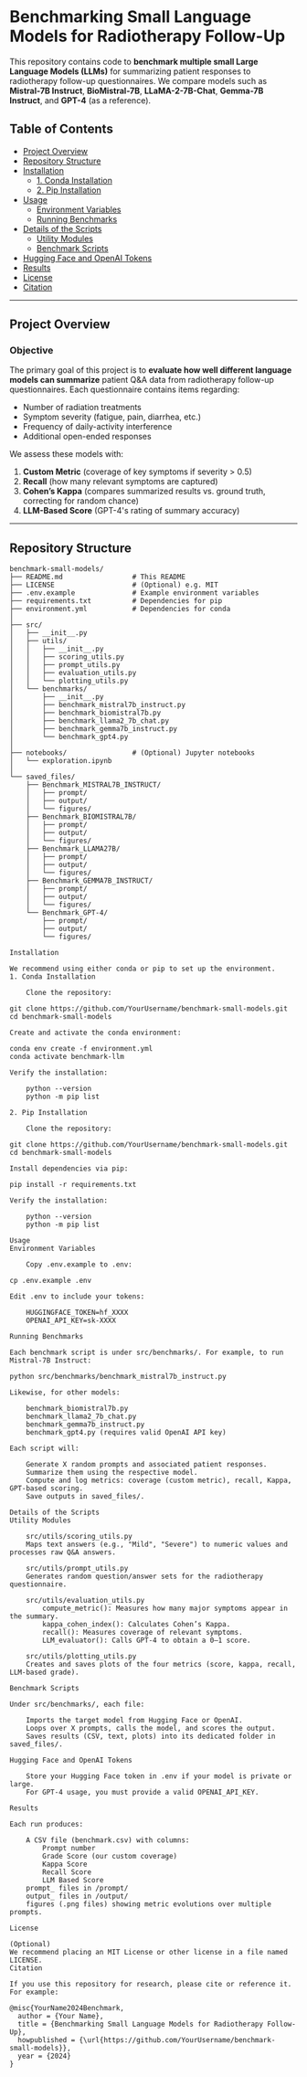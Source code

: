 # Benchmarking Small Language Models for Radiotherapy Follow-Up

This repository contains code to **benchmark multiple small Large Language Models (LLMs)** for summarizing patient responses to radiotherapy follow-up questionnaires. We compare models such as **Mistral-7B Instruct**, **BioMistral-7B**, **LLaMA-2-7B-Chat**, **Gemma-7B Instruct**, and **GPT-4** (as a reference).

## Table of Contents
- [Project Overview](#project-overview)
- [Repository Structure](#repository-structure)
- [Installation](#installation)
  - [1. Conda Installation](#1-conda-installation)
  - [2. Pip Installation](#2-pip-installation)
- [Usage](#usage)
  - [Environment Variables](#environment-variables)
  - [Running Benchmarks](#running-benchmarks)
- [Details of the Scripts](#details-of-the-scripts)
  - [Utility Modules](#utility-modules)
  - [Benchmark Scripts](#benchmark-scripts)
- [Hugging Face and OpenAI Tokens](#hugging-face-and-openai-tokens)
- [Results](#results)
- [License](#license)
- [Citation](#citation)

---

## Project Overview

### Objective
The primary goal of this project is to **evaluate how well different language models can summarize** patient Q&A data from radiotherapy follow-up questionnaires. Each questionnaire contains items regarding:
- Number of radiation treatments
- Symptom severity (fatigue, pain, diarrhea, etc.)
- Frequency of daily-activity interference
- Additional open-ended responses

We assess these models with:
1. **Custom Metric** (coverage of key symptoms if severity > 0.5)  
2. **Recall** (how many relevant symptoms are captured)  
3. **Cohen’s Kappa** (compares summarized results vs. ground truth, correcting for random chance)  
4. **LLM-Based Score** (GPT-4's rating of summary accuracy)

---

## Repository Structure

```plaintext
benchmark-small-models/
├── README.md                 # This README
├── LICENSE                   # (Optional) e.g. MIT
├── .env.example              # Example environment variables
├── requirements.txt          # Dependencies for pip
├── environment.yml           # Dependencies for conda
│
├── src/
│   ├── __init__.py
│   ├── utils/
│   │   ├── __init__.py
│   │   ├── scoring_utils.py
│   │   ├── prompt_utils.py
│   │   ├── evaluation_utils.py
│   │   └── plotting_utils.py
│   └── benchmarks/
│       ├── __init__.py
│       ├── benchmark_mistral7b_instruct.py
│       ├── benchmark_biomistral7b.py
│       ├── benchmark_llama2_7b_chat.py
│       ├── benchmark_gemma7b_instruct.py
│       └── benchmark_gpt4.py
│
├── notebooks/                # (Optional) Jupyter notebooks
│   └── exploration.ipynb
│
└── saved_files/
    ├── Benchmark_MISTRAL7B_INSTRUCT/
    │   ├── prompt/
    │   ├── output/
    │   └── figures/
    ├── Benchmark_BIOMISTRAL7B/
    │   ├── prompt/
    │   ├── output/
    │   └── figures/
    ├── Benchmark_LLAMA27B/
    │   ├── prompt/
    │   ├── output/
    │   └── figures/
    ├── Benchmark_GEMMA7B_INSTRUCT/
    │   ├── prompt/
    │   ├── output/
    │   └── figures/
    └── Benchmark_GPT-4/
        ├── prompt/
        ├── output/
        └── figures/

Installation

We recommend using either conda or pip to set up the environment.
1. Conda Installation

    Clone the repository:

git clone https://github.com/YourUsername/benchmark-small-models.git
cd benchmark-small-models

Create and activate the conda environment:

conda env create -f environment.yml
conda activate benchmark-llm

Verify the installation:

    python --version
    python -m pip list

2. Pip Installation

    Clone the repository:

git clone https://github.com/YourUsername/benchmark-small-models.git
cd benchmark-small-models

Install dependencies via pip:

pip install -r requirements.txt

Verify the installation:

    python --version
    python -m pip list

Usage
Environment Variables

    Copy .env.example to .env:

cp .env.example .env

Edit .env to include your tokens:

    HUGGINGFACE_TOKEN=hf_XXXX
    OPENAI_API_KEY=sk-XXXX

Running Benchmarks

Each benchmark script is under src/benchmarks/. For example, to run Mistral-7B Instruct:

python src/benchmarks/benchmark_mistral7b_instruct.py

Likewise, for other models:

    benchmark_biomistral7b.py
    benchmark_llama2_7b_chat.py
    benchmark_gemma7b_instruct.py
    benchmark_gpt4.py (requires valid OpenAI API key)

Each script will:

    Generate X random prompts and associated patient responses.
    Summarize them using the respective model.
    Compute and log metrics: coverage (custom metric), recall, Kappa, GPT-based scoring.
    Save outputs in saved_files/.

Details of the Scripts
Utility Modules

    src/utils/scoring_utils.py
    Maps text answers (e.g., "Mild", "Severe") to numeric values and processes raw Q&A answers.

    src/utils/prompt_utils.py
    Generates random question/answer sets for the radiotherapy questionnaire.

    src/utils/evaluation_utils.py
        compute_metric(): Measures how many major symptoms appear in the summary.
        kappa_cohen_index(): Calculates Cohen’s Kappa.
        recall(): Measures coverage of relevant symptoms.
        LLM_evaluator(): Calls GPT-4 to obtain a 0–1 score.

    src/utils/plotting_utils.py
    Creates and saves plots of the four metrics (score, kappa, recall, LLM-based grade).

Benchmark Scripts

Under src/benchmarks/, each file:

    Imports the target model from Hugging Face or OpenAI.
    Loops over X prompts, calls the model, and scores the output.
    Saves results (CSV, text, plots) into its dedicated folder in saved_files/.

Hugging Face and OpenAI Tokens

    Store your Hugging Face token in .env if your model is private or large.
    For GPT-4 usage, you must provide a valid OPENAI_API_KEY.

Results

Each run produces:

    A CSV file (benchmark.csv) with columns:
        Prompt number
        Grade Score (our custom coverage)
        Kappa Score
        Recall Score
        LLM Based Score
    prompt_ files in /prompt/
    output_ files in /output/
    figures (.png files) showing metric evolutions over multiple prompts.

License

(Optional)
We recommend placing an MIT License or other license in a file named LICENSE.
Citation

If you use this repository for research, please cite or reference it. For example:

@misc{YourName2024Benchmark,
  author = {Your Name},
  title = {Benchmarking Small Language Models for Radiotherapy Follow-Up},
  howpublished = {\url{https://github.com/YourUsername/benchmark-small-models}},
  year = {2024}
}
